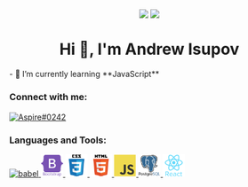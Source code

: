 <div id="header" align="center">
  <img src="https://psv4.userapi.com/c235131/u13359694/docs/d8/be9b3c3891e2/eyefull7.png?extra=yk8LR_ff8mYgITu_2hPaCJQR-7d767Hd5AStxSICi5hAj7Qz036l2pJwWj52bbmX3Z0JvsGIGDWWiUNRrRT90j66OXgIawwRuVINkmy2zYxmjxO1q4KAb_v4soPrjTb-fxvHNy-L_F6xHJ2QLkFBtQ" height="200" align="center"/>
  <img src="https://psv4.userapi.com/c235131/u13359694/docs/d34/071ec1e0c4cf/eye2.gif?extra=q1UStDBmKNPH_WFw9pn1aeZNcU1RnpTlVfOAZpsxKfMx-xjAO0S2R6OsP6h-RoHFpdFszOwEbf8TsqA3XmLRXmLRMcds83swOVxZO5UOpxslF9owLvSB5joNVA2MV0b2AEdYupzX94oKfhuanKM7EQ" height="200" align="center"/>
</div>
</div>
<h1 align="center">Hi 👋, I'm Andrew Isupov</h1><div>
- 🌱 I’m currently learning **JavaScript**

<h3 align="left">Connect with me:</h3>
<p align="left">
<a href="https://discord.gg/Aspire#0242" target="blank"><img align="center" src="https://raw.githubusercontent.com/rahuldkjain/github-profile-readme-generator/master/src/images/icons/Social/discord.svg" alt="Aspire#0242" height="30" width="40" /></a>
</p>

<h3 align="left">Languages and Tools:</h3>
<p align="left"> <a href="https://babeljs.io/" target="_blank" rel="noreferrer"> <img src="https://www.vectorlogo.zone/logos/babeljs/babeljs-icon.svg" alt="babel" width="40" height="40"/> </a> <a href="https://getbootstrap.com" target="_blank" rel="noreferrer"> <img src="https://raw.githubusercontent.com/devicons/devicon/master/icons/bootstrap/bootstrap-plain-wordmark.svg" alt="bootstrap" width="40" height="40"/> </a> <a href="https://www.w3schools.com/css/" target="_blank" rel="noreferrer"> <img src="https://raw.githubusercontent.com/devicons/devicon/master/icons/css3/css3-original-wordmark.svg" alt="css3" width="40" height="40"/> </a> <a href="https://www.w3.org/html/" target="_blank" rel="noreferrer"> <img src="https://raw.githubusercontent.com/devicons/devicon/master/icons/html5/html5-original-wordmark.svg" alt="html5" width="40" height="40"/> </a> <a href="https://developer.mozilla.org/en-US/docs/Web/JavaScript" target="_blank" rel="noreferrer"> <img src="https://raw.githubusercontent.com/devicons/devicon/master/icons/javascript/javascript-original.svg" alt="javascript" width="40" height="40"/> </a> <a href="https://www.postgresql.org" target="_blank" rel="noreferrer"> <img src="https://raw.githubusercontent.com/devicons/devicon/master/icons/postgresql/postgresql-original-wordmark.svg" alt="postgresql" width="40" height="40"/> </a> <a href="https://reactjs.org/" target="_blank" rel="noreferrer"> <img src="https://raw.githubusercontent.com/devicons/devicon/master/icons/react/react-original-wordmark.svg" alt="react" width="40" height="40"/> </a> </p>
